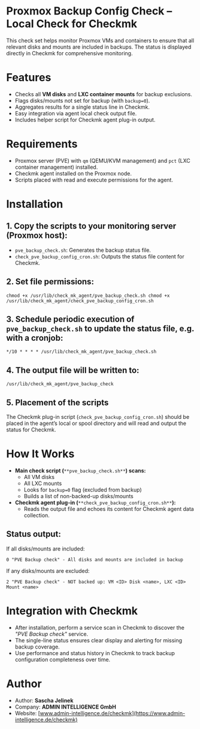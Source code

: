 # Proxmox Backup Config Check – Local Check for Checkmk

This check set helps monitor Proxmox VMs and containers to ensure that all relevant disks and mounts are included in backups. The status is displayed directly in Checkmk for comprehensive monitoring.

# Features

*   Checks all **VM disks** and **LXC container mounts** for backup exclusions.
*   Flags disks/mounts not set for backup (with `backup=0`).
*   Aggregates results for a single status line in Checkmk.
*   Easy integration via agent local check output file.
*   Includes helper script for Checkmk agent plug-in output.

# Requirements

*   Proxmox server (PVE) with `qm` (QEMU/KVM management) and `pct` (LXC container management) installed.
*   Checkmk agent installed on the Proxmox node.
*   Scripts placed with read and execute permissions for the agent.

# Installation

## 1\. **Copy the scripts** to your monitoring server (Proxmox host):

*   `pve_backup_check.sh`: Generates the backup status file.
*   `check_pve_backup_config_cron.sh`: Outputs the status file content for Checkmk.

## 2\. **Set file permissions:**

```
chmod +x /usr/lib/check_mk_agent/pve_backup_check.sh chmod +x /usr/lib/check_mk_agent/check_pve_backup_config_cron.sh
```

## 3\. **Schedule periodic execution** of `pve_backup_check.sh` to update the status file, e.g. with a cronjob:

```
*/10 * * * * /usr/lib/check_mk_agent/pve_backup_check.sh
```

## 4\. The output file will be written to:

```
/usr/lib/check_mk_agent/pve_backup_check
```

## 5\. Placement of the scripts

The Checkmk plug-in script (`check_pve_backup_config_cron.sh`) should be placed in the agent’s local or spool directory and will read and output the status for Checkmk.

# How It Works

*   **Main check script (**`**pve_backup_check.sh**`**) scans:**
    *   All VM disks
    *   All LXC mounts
    *   Looks for `backup=0` flag (excluded from backup)
    *   Builds a list of non-backed-up disks/mounts
*   **Checkmk agent plug-in (**`**check_pve_backup_config_cron.sh**`**):**
    *   Reads the output file and echoes its content for Checkmk agent data collection.

## Status output:

If all disks/mounts are included:

```
0 "PVE Backup check" - All disks and mounts are included in backup
```

If any disks/mounts are excluded:

```
2 "PVE Backup check" - NOT backed up: VM <ID> Disk <name>, LXC <ID> Mount <name>
```

# Integration with Checkmk

*   After installation, perform a service scan in Checkmk to discover the _"PVE Backup check"_ service.
*   The single-line status ensures clear display and alerting for missing backup coverage.
*   Use performance and status history in Checkmk to track backup configuration completeness over time.

# Author

*   Author: **Sascha Jelinek**
*   Company: **ADMIN INTELLIGENCE GmbH**
*   Website: [www.admin-intelligence.de/checkmk](https://www.admin-intelligence.de/checkmk)